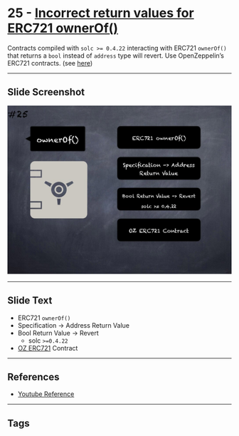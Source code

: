 # 25 - [Incorrect return values for ERC721 ownerOf()](Incorrect%20return%20values%20for%20ERC721%20ownerOf().md)
Contracts compiled with `solc >= 0.4.22` interacting with ERC721 `ownerOf()` that returns a `bool` instead of `address` type will revert. Use OpenZeppelin’s ERC721 contracts. (see [here](https://github.com/crytic/slither/wiki/Detector-Documentation#incorrect-erc721-interface))

___
## Slide Screenshot
![025.jpg](../../images/4.%20Pitfalls%20and%20Best%20Practices%20101/025.jpg)
___
## Slide Text
- ERC721 `ownerOf()`
- Specification -> Address Return Value
- Bool Return Value -> Revert
	- solc `>=0.4.22`
- [OZ ERC721](../3.%20Solidity%20201/OZ%20ERC721.md) Contract
___
## References
- [Youtube Reference](https://youtu.be/fgXuHaZDenU?t=426)
___
## Tags